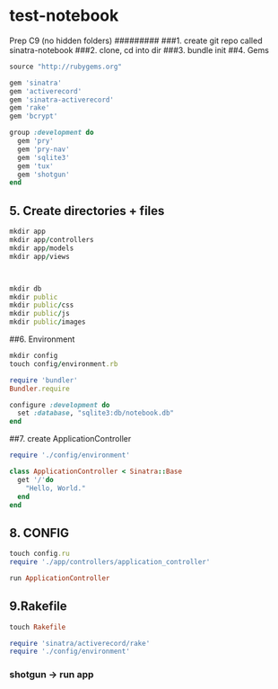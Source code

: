 # test-notebook

Prep C9 (no hidden folders)
#########
###1. create git repo called sinatra-notebook
###2. clone, cd into dir
###3. bundle init
##4. Gems
```ruby
source "http://rubygems.org"

gem 'sinatra'
gem 'activerecord'
gem 'sinatra-activerecord'
gem 'rake'
gem 'bcrypt'

group :development do
  gem 'pry'
  gem 'pry-nav'
  gem 'sqlite3'
  gem 'tux'
  gem 'shotgun'
end
```
## 5. Create directories + files
```ruby
mkdir app
mkdir app/controllers
mkdir app/models
mkdir app/views



mkdir db
mkdir public
mkdir public/css
mkdir public/js
mkdir public/images
```


##6. Environment
```ruby
mkdir config
touch config/environment.rb
```
```ruby
require 'bundler'
Bundler.require

configure :development do
  set :database, "sqlite3:db/notebook.db"
end
```

##7. create ApplicationController
```ruby
require './config/environment'

class ApplicationController < Sinatra::Base
  get '/'do
    "Hello, World."
  end
end
```
## 8. CONFIG
```ruby
touch config.ru
require './app/controllers/application_controller'

run ApplicationController
```

## 9.Rakefile
```ruby
touch Rakefile
```
```ruby
require 'sinatra/activerecord/rake'
require './config/environment'
```
### shotgun -> run app
